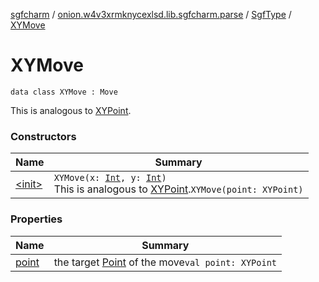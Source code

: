 [sgfcharm](../../../index.md) / [onion.w4v3xrmknycexlsd.lib.sgfcharm.parse](../../index.md) / [SgfType](../index.md) / [XYMove](./index.md)

# XYMove

`data class XYMove : Move`

This is analogous to [XYPoint](../-x-y-point/index.md).

### Constructors

| Name | Summary |
|---|---|
| [&lt;init&gt;](-init-.md) | `XYMove(x: `[`Int`](https://kotlinlang.org/api/latest/jvm/stdlib/kotlin/-int/index.html)`, y: `[`Int`](https://kotlinlang.org/api/latest/jvm/stdlib/kotlin/-int/index.html)`)`<br>This is analogous to [XYPoint](../-x-y-point/index.md).`XYMove(point: XYPoint)` |

### Properties

| Name | Summary |
|---|---|
| [point](point.md) | the target [Point](../-point/index.md) of the move`val point: XYPoint` |
